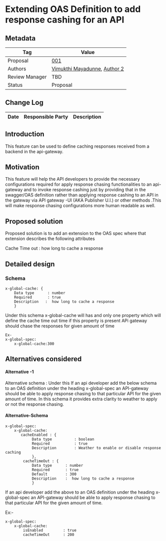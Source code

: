 # Extending OAS Definition to add response cashing for an API

## Metadata

|Tag |Value |
|---- | ---------------- |
|Proposal |[001]()|
|Authors|[Vimukthi Mayadunne](https://github.com/VimukthiMayadunne), [Author 2](https://github.com/{author2})|
|Review Manager |TBD |
|Status |Proposal|



## Change Log

|Date |Responsible Party |Description |
|---- | ---------------- | ---------- |

## Introduction
This  feature can be used to define caching responses received from a backend in the api-gateway. 

## Motivation
This feature will help the API developers to provide the necessary configurations required for apply response chasing functionalities to an api-gateway and to invoke response cashing just by providing that in the swagger/OAS definition   rather than  applying response cashing  to  an API in the gateway via API gateway -UI  (AKA Publisher U.I.) or other methods .This will make response chasing configurations more human readable as well.  

## Proposed solution
Proposed solution is to add an extension to the OAS spec where that extension describes the following attributes

Cache Time out : how long to cache a response




## Detailed design

### Schema
```
x-global-cache: { 
    Data type      : number 
    Required       : true
    Description   :  how long to cache a response
    }
```
Under this schema x-global-cache will has and only one property which will define the  cache time out time if this property is present APi gateway should chase the responses for given amount of time
```
Ex-
x-global-spec:
    x-global-cache:300
```

## Alternatives considered

#### Alternative -1
Alternative schema : Under this If an api developer add the below schema  to an OAS definition under the heading x-global-spec an API-gateway should be able to apply response chasing to that particular API for the given amount of time. In this schema it provides extra clarity to weather to apply or not the response chasing. 

#### Alternative-Schema
```
x-global-spec:
    x-global-cache:
       cacheEnabled : {
            Data type          : boolean    
            Required           : true
            Description        : Weather to enable or disable response caching
            },
        cacheTimeOut : { 
            Data type      : number 
            Required       : true
            Default        : 300
            Description    :  how long to cache a response
            }
```

If an api developer add the above to an OAS definition under the heading x-global-spec an API-gateway should be able to apply response chasing to that particular API for the given amount of time.

Ex:-

```
x-global-spec:
    x-global-cache:
        isEnabled         : true
        cacheTimeOut      : 200
```
